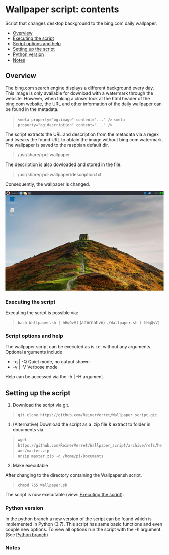 # Wallpaper script: contents
Script that changes desktop background to the bing.com daily wallpaper.
- [Overview](#overview)
- [Executing the script](#executing-the-script)
- [Script options and help](#script-options-and-help)
- [Setting up the script](#setting-up-the-script)
- [Python version](#python-version)
- [Notes](#notes)

## Overview
The bing.com search engine displays a different background every day.
This image is only available for download  with a watermark through the website.
However, when taking a closer look at the html header of the bing.com website,
the URL and other information of the daily wallpaper can be found in the metadata.

> `<meta property="og:image" content="..." />`
> `<meta property="og:description" content="..." />`

The script extracts the URL and description from the metadata via a regex 
and tweaks the found URL to obtain the image without bing.com watermark.
The wallpaper is saved to the raspbian default dir. 
> /usr/share/rpd-wallpaper

The description is also dowloaded and stored in the file:
> /usr/share/rpd-wallpaper/description.txt 

Consequently, the wallpaper is changed. 

<img src="img/Wallpaper_screenshot.png" title="Example wallpaper on Raspbian"  alt="Example wallpaper on Raspbian" width="600" />

### Executing the script
Executing the script is possible via:
> `bash Wallpaper.sh [-hHqQvV]`
> (alternative) `./Wallpaper.sh [-hHqQvV]`

### Script options and help
The wallpaper script can be executed as is i.e. without any arguments.
Optional arguments include
* -q | -Q Quiet mode, no output shown
* -v | -V Verbose mode

Help can be accessed via the -h | -H argument.

## Setting up the script    
1. Download the script via git.

>`git clone https://github.com/ReinerVerret/Wallpaper_script.git`

1. (Alternative) Download the script as a .zip file & extract to folder in documents via.

> `wget https://github.com/ReinerVerret/Wallpaper_script/archive/refs/heads/master.zip` <br>
> `unzip master.zip -d /home/pi/Documents`

2. Make executable

After changing to the directory containing the Wallpaper.sh script.

> `chmod 755 Wallpaper.sh`

The script is now executable (view: [Executing the script](#executing-the-script)).

### Python version 
In the python branch a new version of the script can be found which is implemented in Python (3.7).
This script has same basic functions and even couple new options.
To view all options run the script with the -h argument.
(See [Python branch](../../tree/python))
### Notes

